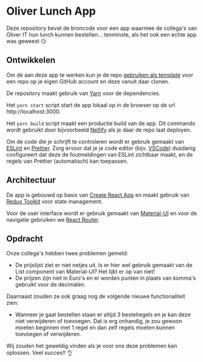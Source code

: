 # Oliver Lunch App

Deze repository bevat de broncode voor een app waarmee de collega's van Oliver IT hun lunch kunnen bestellen... tenminste, als het ook een echte app was geweest 😏

## Ontwikkelen

Om de aan deze app te werken kun je de repo [gebruiken als template](https://github.com/oliverit/oliver-lunch/generate) voor een repo op je eigen GitHub account en deze vanuit daar clonen.

De repository maakt gebruik van [Yarn](https://classic.yarnpkg.com) voor de dependencies.

Het `yarn start` script start de app lokaal op in de browser op de url http://localhost:3000.

Het `yarn build` script maakt een productie build van de app. Dit commando wordt gebruikt door bijvoorbeeld [Netlify](https://www.netlify.com) als je daar de repo laat deployen.

Om de code die je schrijft te controleren wordt er gebruik gemaakt van [ESLint](https://eslint.org) en [Prettier](https://prettier.io). Zorg ervoor dat je je code editor (bijv. [VSCode](https://code.visualstudio.com)) dusdanig configureert dat deze de foutmeldingen van ESLint zichtbaar maakt, en de regels van Prettier (automatisch) kan toepassen.

## Architectuur

De app is gebouwd op basis van [Create React App](https://create-react-app.dev) en maakt gebruik van [Redux Toolkit](https://redux-toolkit.js.org) voor state management.

Voor de user interface wordt er gebruik gemaakt van [Material-UI](https://material-ui.com) en voor de navigatie gebruiken we [React Router](https://reactrouter.com/web/guides/quick-start).

## Opdracht

Onze collega's hebben twee problemen gemeld:

- De prijslijst ziet er niet netjes uit. Is er hier wel gebruik gemaakt van de List component van Material-UI? Het lijkt er op van niet!
- De prijzen zijn niet in Euro's en er worden punten in plaats van komma's gebruikt voor de decimalen.

Daarnaast zouden ze ook graag nog de volgende nieuwe functionaliteit zien:

- Wanneer je gaat bestellen staan er altijd 3 bestelregels en je kan deze niet verwijderen of toevoegen. Dat is erg onhandig, je zou gewoon moeten beginnen met 1 regel en dan zelf regels moeten kunnen toevoegen of verwijderen.

Wij zouden het geweldig vinden als je voor ons deze problemen kan oplossen. Veel succes!! 👌
